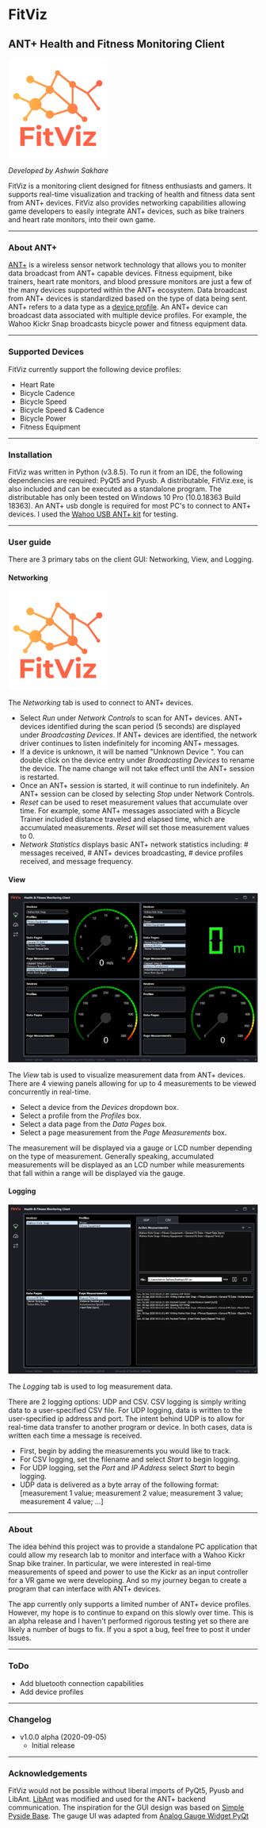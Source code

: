 # FitViz
## ANT+ Health and Fitness Monitoring Client

![FitViz Banner](./readme/Logo.png?raw=True)

_Developed by Ashwin Sakhare_

FitViz is a monitoring client designed for fitness enthusiasts and gamers. It supports real-time visualization and tracking of health and fitness data sent from ANT+ devices. FitViz also provides networking capabilities allowing game developers to easily integrate ANT+ devices, such as bike trainers and heart rate monitors, into their own game.

- - - -

### About ANT+

<a href="https://www.thisisant.com/" target="_blank">ANT+</a> is a wireless sensor network technology that allows you to moniter data broadcast from ANT+ capable devices. Fitness equipment, bike trainers, heart rate monitors, and blood pressure monitors are just a few of the many devices supported within the ANT+ ecosystem. Data broadcast from ANT+ devices is standardized based on the type of data being sent. ANT+ refers to a data type as a <a href="https://www.thisisant.com/developer/ant-plus/device-profiles" target="_blank">device profile</a>. An ANT+ device can broadcast data associated with multiple device profiles. For example, the Wahoo Kickr Snap broadcasts bicycle power and fitness equipment data.

- - - -

### Supported Devices
 
FitViz currently support the following device profiles:
* Heart Rate
* Bicycle Cadence
* Bicycle Speed
* Bicycle Speed & Cadence
* Bicycle Power
* Fitness Equipment

- - - -

### Installation

FitViz was written in Python (v3.8.5). To run it from an IDE, the following dependencies are required: PyQt5 and Pyusb. A distributable, FitViz.exe, is also included and can be executed as a standalone program. The distributable has only been tested on Windows 10 Pro (10.0.18363 Build 18363). An ANT+ usb dongle is required for most PC's to connect to ANT+ devices. I used the <a href="https://www.wahoofitness.com/devices/bike-trainers/usb-ant-kit" target="_blank">Wahoo USB ANT+ kit</a> for testing.

- - - -

### User guide

There are 3 primary tabs on the client GUI: Networking, View, and Logging.

#### Networking

![Networking Tab](./readme/Logo.png?raw=True)

The _Networking_ tab is used to connect to ANT+ devices. 

* Select _Run_ under _Network Controls_ to scan for ANT+ devices. ANT+ devices identified during the scan period (5 seconds) are displayed under _Broadcasting Devices_. If ANT+ devices are identified, the network driver continues to listen indefinitely for incoming ANT+ messages.
* If a device is unknown, it will be named "Unknown Device <device number>". You can double click on the device entry under _Broadcasting Devices_ to rename the device. The name change will not take effect until the ANT+ session is restarted.
* Once an ANT+ session is started, it will continue to run indefinitely. An ANT+ session can be closed by selecting _Stop_ under Network Controls.
* _Reset_ can be used to reset measurement values that accumulate over time. For example, some ANT+ messages associated with a Bicycle Trainer included distance traveled and elapsed time, which are accumulated measurements. _Reset_ will set those measurement values to 0.
* _Network Statistics_ displays basic ANT+ network statistics including: # messages received, # ANT+ devices broadcasting, # device profiles received, and message frequency.

#### View

![View Tab](readme/View.png?raw=True)

The _View_ tab is used to visualize measurement data from ANT+ devices. There are 4 viewing panels allowing for up to 4 measurements to be viewed concurrently in real-time.

* Select a device from the _Devices_ dropdown box.
* Select a profile from the _Profiles_ box.
* Select a data page from the _Data Pages_ box.
* Select a page measurement from the _Page Measurements_ box.

The measurement will be displayed via a gauge or LCD number depending on the type of measurement. Generally speaking, accumulated measurements will be displayed as an LCD number while measurements that fall within a range will be displayed via the gauge.

#### Logging

![Logging Tab](readme/CSV.png?raw=True)

The _Logging_ tab is used to log measurement data.

There are 2 logging options: UDP and CSV. CSV logging is simply writing data to a user-specified CSV file. For UDP logging, data is written to the user-specified ip address and port. The intent behind UDP is to allow for real-time data transfer to another program or device. In both cases, data is written each time a message is received.

* First, begin by adding the measurements you would like to track.
* For CSV logging, set the filename and select _Start_ to begin logging.
* For UDP logging, set the _Port_ and _IP Address_ select _Start_ to begin logging.
* UDP data is delivered as a byte array of the following format: [measurement 1 value; measurement 2 value; measurement 3 value; measurement 4 value; ...]

- - - -

### About

The idea behind this project was to provide a standalone PC application that could allow my research lab to monitor and interface with a Wahoo Kickr Snap bike trainer. In particular, we were interested in real-time measurements of speed and power to use the Kickr as an input controller for a VR game we were developing. And so my journey began to create a program that can interface with ANT+ devices.

The app currently only supports a limited number of ANT+ device profiles. However, my hope is to continue to expand on this slowly over time. This is an alpha release and I haven't performed rigorous testing yet so there are likely a number of bugs to fix. If you a spot a bug, feel free to post it under Issues.

- - - -

### ToDo

- Add bluetooth connection capabilities
- Add device profiles

- - - -

### Changelog

* v1.0.0 alpha (2020-09-05)
  * Initial release
  
- - - -

### Acknowledgements

FitViz would not be possible without liberal imports of PyQt5, Pyusb and LibAnt. <a href="https://github.com/half2me/libant" target="_blank">LibAnt</a> was modified and used for the ANT+ backend communication. The inspiration for the GUI design was based on <a href="https://github.com/Wanderson-Magalhaes/Simple_PySide_Base" target="_blank">Simple Pyside Base</a>. The gauge UI was adapted from <a href="https://github.com/StefanHol/AnalogGaugeWidgetPyQt" target="_blank">Analog Gauge Widget PyQt</a>
